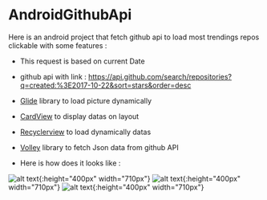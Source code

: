 # AndroidGithubApi

Here is an android project that fetch github api to load most trendings repos clickable with some features :

- This request is based on current Date

- github api with link : https://api.github.com/search/repositories?q=created:%3E2017-10-22&sort=stars&order=desc

- [Glide](https://github.com/bumptech/glide) library to load picture dynamically 

- [CardView](https://developer.android.com/guide/topics/ui/layout/cardview) to display datas on layout

- [Recyclerview](https://developer.android.com/guide/topics/ui/layout/recyclerview) to load dynamically datas

- [Volley](https://developer.android.com/training/volley/) library to fetch Json data from github API

- Here is how does it looks like :

![alt text](https://github.com/boblinux/AndroidGithubTrends/blob/master/screen1.png){:height="400px" width="710px"}
![alt text](https://github.com/boblinux/AndroidGithubTrends/blob/master/screen2.png){:height="400px" width="710px"}
![alt text](https://github.com/boblinux/AndroidGithubTrends/blob/master/screen3.png){:height="400px" width="710px"}
